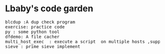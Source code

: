 Lbaby's code garden
=====================
<pre>
blcdup :A dup check program
exercise: practice code 	
py : some python tool
dfdemo: A file cacher
multi_host_exec	 : execute a script  on multiple hosts ,support both ssh  & telnet
sieve : prime sieve implement
</pre>
